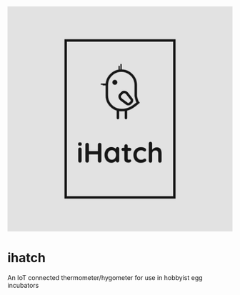 ![Logo](https://github.com/AidanCurley/ihatch/blob/2bab048d92ebb55a438b0167e05d0d4c2c750261/logos/iHatch-logos.jpeg)

# ihatch
An IoT connected thermometer/hygometer for use in hobbyist egg incubators
